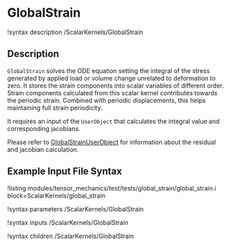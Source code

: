 # GlobalStrain

!syntax description /ScalarKernels/GlobalStrain

## Description

`GlobalStrain` solves the ODE equation setting the integral of the stress generated by applied load or volume change unrelated to deformation to zero. It stores the strain components into scalar variables of different order. Strain components calculated from this scalar kernel contributes towards the periodic strain. Combined with periodic displacements, this helps maintaining full strain periodicity.

It requires an input of the `UserObject` that calculates the integral value and corresponding jacobians.

Please refer to [GlobalStrainUserObject](/GlobalStrainUserObject.md) for information about the residual and jacobian calculation.


## Example Input File Syntax

!listing modules/tensor_mechanics/test/tests/global_strain/global_strain.i block=ScalarKernels/global_strain

!syntax parameters /ScalarKernels/GlobalStrain

!syntax inputs /ScalarKernels/GlobalStrain

!syntax children /ScalarKernels/GlobalStrain
